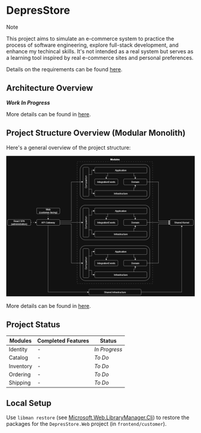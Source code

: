# DepresStore

> [!NOTE]
> This project aims to simulate an e-commerce system to practice the process of software engineering, explore full-stack development, and enhance my techincal skills. It's not intended as a real system but serves as a learning tool inspired by real e-commerce sites and personal preferences.

Details on the requirements can be found [here](/docs/Requirements.md).

## Architecture Overview

**_Work In Progress_**

More details can be found in [here](/docs/Architecture.md).

## Project Structure Overview (Modular Monolith)

Here's a general overview of the project structure:

![ProjectStructure_Overview](/media/images/project-structure-overview.png)

More details can be found in [here](/docs/ProjectStructure.md).

## Project Status

| Modules   | Completed Features | Status        |
| --------- | ------------------ | ------------- |
| Identity  | -                  | _In Progress_ |
| Catalog   | -                  | _To Do_       |
| Inventory | -                  | _To Do_       |
| Ordering  | -                  | _To Do_       |
| Shipping  | -                  | _To Do_       |

## Local Setup

Use `libman restore` (see [Microsoft.Web.LibraryManager.Cli](https://learn.microsoft.com/en-us/aspnet/core/client-side/libman/libman-cli)) to restore the packages for the `DepresStore.Web` project (in `frontend/customer`).
